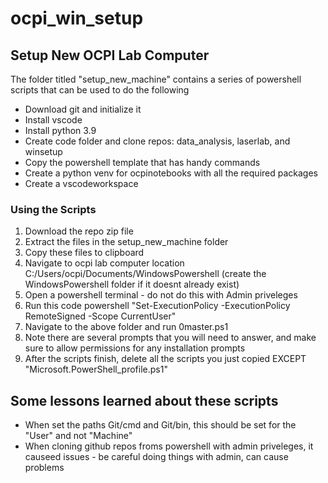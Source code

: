 ﻿# ocpi_win_setup

## Setup New OCPI Lab Computer

The folder titled "setup_new_machine" contains a series of powershell scripts that can be used to do the following

- Download git and initialize it
- Install vscode
- Install python 3.9
- Create code folder and clone repos: data_analysis, laserlab, and winsetup
- Copy the powershell template that has handy commands
- Create a python venv for ocpinotebooks with all the required packages
- Create a vscodeworkspace

### Using the Scripts
1. Download the repo zip file
2. Extract the files in the setup_new_machine folder
3. Copy these files to clipboard
4. Navigate to ocpi lab computer location C:/Users/ocpi/Documents/WindowsPowershell (create the WindowsPowershell folder if it doesnt already exist)
5. Open a powershell terminal - do not do this with Admin priveleges
6. Run this code powershell "Set-ExecutionPolicy -ExecutionPolicy RemoteSigned -Scope CurrentUser"
7. Navigate to the above folder and run 0master.ps1
8. Note there are several prompts that you will need to answer, and make sure to allow permissions for any installation prompts
9. After the scripts finish, delete all the scripts you just copied EXCEPT "Microsoft.PowerShell_profile.ps1"

## Some lessons learned about these scripts
- When set the paths Git/cmd and Git/bin, this should be set for the "User" and not "Machine"
- When cloning github repos froms powershell with admin priveleges, it causeed issues - be careful doing things with admin, can cause problems
